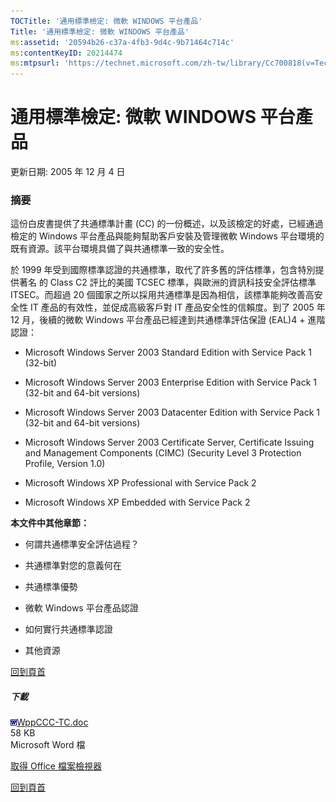 ```yaml
---
TOCTitle: '通用標準檢定: 微軟 WINDOWS 平台產品'
Title: '通用標準檢定: 微軟 WINDOWS 平台產品'
ms:assetid: '20594b26-c37a-4fb3-9d4c-9b71464c714c'
ms:contentKeyID: 20214474
ms:mtpsurl: 'https://technet.microsoft.com/zh-tw/library/Cc700818(v=TechNet.10)'
---
```


通用標準檢定: 微軟 WINDOWS 平台產品
===================================

更新日期: 2005 年 12 月 4 日

### 摘要

這份白皮書提供了共通標準計畫 (CC) 的一份概述，以及該檢定的好處，已經通過檢定的 Windows 平台產品與能夠幫助客戶安裝及管理微軟 Windows 平台環境的既有資源。該平台環境具備了與共通標準一致的安全性。

於 1999 年受到國際標準認證的共通標準，取代了許多舊的評估標準，包含特別提供著名 的 Class C2 評比的美國 TCSEC 標準，與歐洲的資訊科技安全評估標準 ITSEC。而超過 20 個國家之所以採用共通標準是因為相信，該標準能夠改善高安全性 IT 產品的有效性，並促成高級客戶對 IT 產品安全性的信賴度。到了 2005 年 12 月，後續的微軟 Windows 平台產品已經達到共通標準評估保證 (EAL)4 + 進階認證：

-   Microsoft Windows Server 2003 Standard Edition with Service Pack 1 (32-bit)

-   Microsoft Windows Server 2003 Enterprise Edition with Service Pack 1 (32-bit and 64-bit versions)

-   Microsoft Windows Server 2003 Datacenter Edition with Service Pack 1 (32-bit and 64-bit versions)

-   Microsoft Windows Server 2003 Certificate Server, Certificate Issuing and Management Components (CIMC) (Security Level 3 Protection Profile, Version 1.0)

-   Microsoft Windows XP Professional with Service Pack 2

-   Microsoft Windows XP Embedded with Service Pack 2

**本文件中其他章節：**

-   何謂共通標準安全評估過程？

-   共通標準對您的意義何在

-   共通標準優勢

-   微軟 Windows 平台產品認證

-   如何實行共通標準認證

-   其他資源

[](#mainsection)[回到頁首](#mainsection)

##### 下載

[![](images/Cc700818.icon_word(zh-tw,TechNet.10).gif)WppCCC-TC.doc](http://download.microsoft.com/download/6/b/3/6b3eb4a5-1ba1-4e37-a501-73b977f9a5c8/wppccc-tc.doc)  
58 KB  
Microsoft Word 檔

[取得 Office 檔案檢視器](http://office.microsoft.com/assistance/9798/viewerscvt.aspx)

[](#mainsection)[回到頁首](#mainsection)
